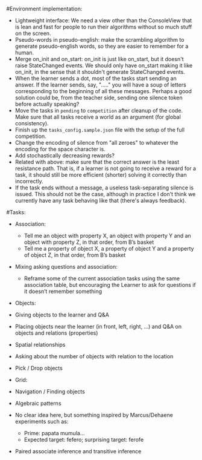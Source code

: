#Environment implementation:

* Lightweight interface: We need a view other than the ConsoleView that is
lean and fast for people to run their algorithms without so much stuff on the
screen.
* Pseudo-words in pseudo-english: make the scrambling algorithm to generate
pseudo-english words, so they are easier to remember for a human.
* Merge on_init and on_start: on_init is just like on_start, but it doesn't
raise StateChanged events. We should only have on_start making it like on_init,
in the sense that it shouldn't generate StateChanged events.
* When the learner sends a dot, most of the tasks start sending an answer.
If the learner sends, say, "....." you will have a soup of letters corresponding
to the beginning of all these messages. Perhaps a good solution could be, from
the teacher side, sending one silence token before actually speaking?
* Move the tasks in `pending` to `competition` after cleanup of the code. Make
sure that all tasks receive a world as an argument (for global consistency).
* Finish up the `tasks_config.sample.json` file with the setup of the full
competition.
* Change the encoding of silence from "all zeroes" to whatever the encoding
for the space character is.
* Add stochastically decreasing rewards?
* Related with above: make sure that the correct answer is the least resistance
path. That is, if a learner is not going to receive a reward for a task,
it should still be more efficient (shorter) solving it correctly than
incorrectly.
* If the task ends without a message, a useless task-separating silence
is issued. This should not be the case, although in practice I don't think
we currently have any task behaving like that (there's always feedback).

#Tasks:

* Association:
  * Tell me an object with property X, an object with property Y and an object with property Z, in that order, from B’s basket
  * Tell me a property of object X, a property of object Y and a property of object Z, in that order, from B’s basket

* Mixing asking questions and association:

  * Reframe some of the current association tasks using the same association table, but encouraging the Learner to ask for questions if it doesn’t remember something
  
* Objects:
 * Giving objects to the learner and Q&A
 * Placing objects near the learner (in front, left, right, …) and Q&A on objects and relations (properties)
 * Spatial relationships
 * Asking about the number of objects with relation to the location
 * Pick / Drop objects

* Grid:
 * Navigation / Finding objects

* Algebraic patterns
 * No clear idea here, but something inspired by Marcus/Dehaene experiments such as:
    * Prime: papata mumula…
    * Expected target: fefero; surprising target: ferofe

* Paired associate inference and transitive inference

  


